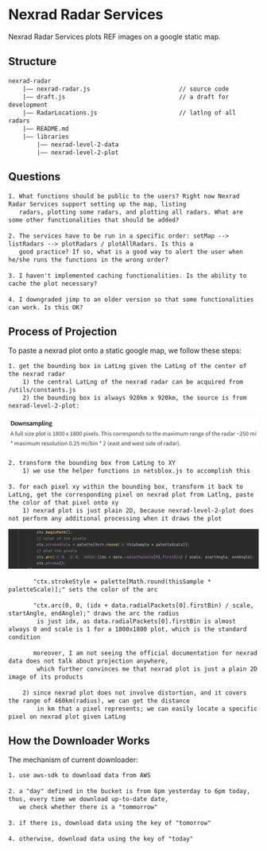 # Nexrad Radar Services

Nexrad Radar Services plots REF images on a google static map.

## Structure

    nexrad-radar
        |—— nexrad-radar.js                         // source code
        |—— draft.js                                // a draft for development
        |—— RadarLocations.js                       // latlng of all radars
        |—— README.md
        |—— libraries
            |—— nexrad-level-2-data               
            |—— nexrad-level-2-plot

## Questions

    1. What functions should be public to the users? Right now Nexrad Radar Services support setting up the map, listing
       radars, plotting some radars, and plotting all radars. What are some other functionalities that should be added?

    2. The services have to be run in a specific order: setMap --> listRadars --> plotRadars / plotAllRadars. Is this a
       good practice? If so, what is a good way to alert the user when he/she runs the functions in the wrong order?

    3. I haven't implemented caching functionalities. Is the ability to cache the plot necessary? 

    4. I downgraded jimp to an older version so that some functionalities can work. Is this OK?

## Process of Projection

To paste a nexrad plot onto a static google map, we follow these steps:

    1. get the bounding box in LatLng given the LatLng of the center of the nexrad radar
        1) the central LatLng of the nexrad radar can be acquired from /utils/constants.js
        2) the bounding box is always 920km x 920km, the source is from nexrad-level-2-plot:

![230km](./readmeImgs/230km.png)

    2. transform the bounding box from LatLng to XY
        1) we use the helper functions in netsblox.js to accomplish this
    
    3. for each pixel xy within the bounding box, transform it back to LatLng, get the corresponding pixel on nexrad plot from Latlng, paste the color of that pixel onto xy
        1) nexrad plot is just plain 2D, because nexrad-level-2-plot does not perform any additional processing when it draws the plot

![draw](./readmeImgs/draw.png)

           "ctx.strokeStyle = palette[Math.round(thisSample * paletteScale)];" sets the color of the arc

           "ctx.arc(0, 0, (idx + data.radialPackets[0].firstBin) / scale, startAngle, endAngle);" draws the arc the radius 
            is just idx, as data.radialPackets[0].firstBin is almost always 0 and scale is 1 for a 1800x1800 plot, which is the standard condition

           moreover, I am not seeing the official documentation for nexrad data does not talk about projection anywhere, 
            which further convinces me that nexrad plot is just a plain 2D image of its products

        2) since nexrad plot does not involve distortion, and it covers the range of 460km(radius), we can get the distance 
            in km that a pixel represents; we can easily locate a specific pixel on nexrad plot given LatLng

## How the Downloader Works

The mechanism of current downloader:

    1. use aws-sdk to download data from AWS
    
    2. a "day" defined in the bucket is from 6pm yesterday to 6pm today, thus, every time we download up-to-date date, 
       we check whether there is a "tommorrow"
    
    3. if there is, download data using the key of "tomorrow"
    
    4. otherwise, download data using the key of "today"


           
      
    


    